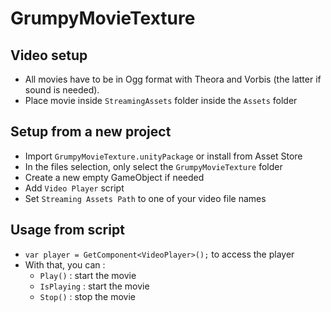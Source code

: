 # GrumpyMovieTexture

## Video setup

* All movies have to be in Ogg format with Theora and Vorbis (the latter if sound is needed).
* Place movie inside `StreamingAssets` folder inside the `Assets` folder

## Setup from a new project

* Import `GrumpyMovieTexture.unityPackage` or install from Asset Store
* In the files selection, only select the `GrumpyMovieTexture` folder
* Create a new empty GameObject if needed
* Add `Video Player` script
* Set `Streaming Assets Path` to one of your video file names

## Usage from script

* `var player = GetComponent<VideoPlayer>();` to access the player
* With that, you can :
	* `Play()` : start the movie
	* `IsPlaying` : start the movie
	* `Stop()` : stop the movie
